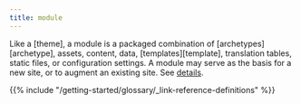 ```yaml
---
title: module
---
```


Like a [theme], a module is a packaged combination of [archetypes][archetype], assets, content, data, [templates][template], translation tables, static files, or configuration settings. A module may serve as the basis for a new site, or to augment an existing site. See&nbsp;[details](/hugo-modules/).

{{% include "/getting-started/glossary/_link-reference-definitions" %}}
